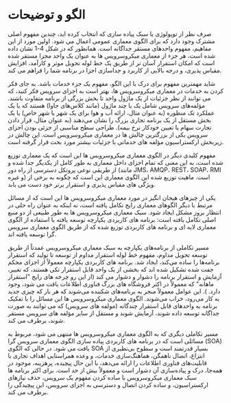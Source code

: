 # الگو و توضیحات

صرف نظر از توپولوژی یا سبک پیاده سازی که انتخاب کرده اید، چندین مفهوم اصلی مشترک وجود دارد که برای الگوی معماری عمومی اعمال می شود. اولین مورد از این مفاهیم، مفهوم واحدهای مستقر جداگانه است. همانطور که در شکل 4-1 نشان داده شده است، هر جزء از معماری میکروسرویس ها به عنوان یک واحد مجزا مستقر شده است که امکان استقرار آسان تر از طریق یک خط لوله تحویل موثر و کارآمد، افزایش مقیاس پذیری، و درجه بالایی از کاربرد و جداسازی اجزا در برنامه شما را فراهم می کند.

شاید مهمترین مفهوم برای درک با این الگو، مفهوم یک جزء خدمات باشد. به جای فکر کردن به خدمات در معماری میکروسرویس ها، بهتر است به اجزای سرویس فکر کنید، که می توانند از نظر جزئیات از یک ماژول واحد تا بخش بزرگی از برنامه متفاوت باشند. مؤلفه‌های سرویس شامل یک یا چند ماژول (مانند کلاس‌های جاوا) هستند که یا یک عملکرد تک منظوره (به عنوان مثال، ارائه آب و هوا برای یک شهر یا شهر خاص) یا یک بخش مستقل از یک برنامه تجاری بزرگ را نشان می‌دهند (به عنوان مثال، قرار دادن تجارت سهام یا تعیین خودکار نرخ بیمه). طراحی سطح مناسبی از جزئی بودن اجزای سرویس یکی از بزرگترین چالش ها در معماری میکروسرویس است. این چالش در زیربخش ارکستراسیون مؤلفه های خدماتی با جزئیات بیشتر مورد بحث قرار گرفته است.

مفهوم کلیدی دیگر در الگوی معماری میکروسرویس ها این است که یک معماری توزیع شده است، به این معنی که تمام اجزای داخل معماری به طور کامل از یکدیگر جدا شده و از طریقی نوعی پروتکل دسترسی از راه دور (مانند JMS، AMQP، REST، SOAP، RMI و غیره) است. ماهیت توزیع شده این الگوی معماری این است که چگونه به برخی از ویژگی های مقیاس پذیری و استقرار برتر خود دست می یابد.

یکی از چیزهای هیجان انگیز در مورد معماری میکروسرویس ها این است که از مسائل مرتبط با دیگر الگوهای معماری رایج تکامل یافته است، نه اینکه به عنوان راه حلی در انتظار بروز مشکل ایجاد شود. سبک معماری میکروسرویس ها به طور طبیعی از دو منبع اصلی تکامل یافته است: برنامه های کاربردی یکپارچه توسعه یافته با استفاده از الگوی معماری لایه ای و برنامه های کاربردی توزیع شده که از طریق الگوی معماری سرویس گرا توسعه یافته اند.

مسیر تکاملی از برنامه‌های یکپارچه به سبک معماری میکروسرویس عمدتاً از طریق توسعه تحویل مداوم، مفهوم خط لوله استقرار مداوم از توسعه تا تولید که استقرار برنامه‌ها را ساده می‌کند، ایجاد شد. برنامه های کاربردی یکپارچه معمولاً از اجزای محکم جفت شده تشکیل شده اند که بخشی از یک واحد قابل استقرار تکی هستند، که تغییر، آزمایش و استقرار برنامه را دشوار و دشوار می کند (از این رو چرخه های رایج "استقرار ماهانه" که معمولاً در اکثر فروشگاه های بزرگ فناوری اطلاعات یافت می شود، وجود دارد. ). این عوامل معمولاً منجر به برنامه‌های شکننده می‌شوند که هر بار که چیزی جدید به کار می‌رود، خراب می‌شوند. الگوی معماری میکروسرویس ها این مسائل را با تفکیک برنامه به واحدهای قابل استقرار چندگانه (مولفه های سرویس) که می توانند به صورت جداگانه توسعه داده شوند، آزمایش شوند و مستقل از سایر مؤلفه های سرویس مستقر شوند، برطرف می کند.

مسیر تکاملی دیگری که به الگوی معماری میکروسرویس ها منتهی می شود، مربوط به مسائلی است که در برنامه های کاربردی پیاده سازی الگوی معماری سرویس گرا (SOA) یافت می شود. در حالی که الگوی SOA بسیار قدرتمند است و سطوح بی‌نظیری از انتزاع، اتصال ناهمگن، هماهنگ‌سازی خدمات، و وعده همراستایی اهداف تجاری با قابلیت‌های فناوری اطلاعات را ارائه می‌دهد، با این حال پیچیده، پرهزینه، موجود در همه‌جا، درک و پیاده‌سازی آن دشوار است و معمولاً بیش از حد است. برای اکثر برنامه ها سبک معماری میکروسرویس با ساده کردن مفهوم یک سرویس، حذف نیازهای ارکستراسیون، و ساده کردن اتصال و دسترسی به اجزای سرویس، این پیچیدگی را برطرف می کند.
